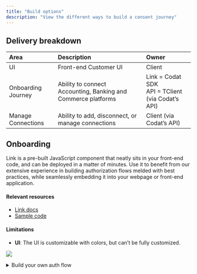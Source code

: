 ```yaml
---
title: "Build options"
description: "View the different ways to build a consent journey"
---
```


## Delivery breakdown

| Area | Description | Owner |
| :- | :- | :-|
| UI | Front-end Customer UI | Client |
| Onboarding Journey | Ability to connect Accounting, Banking and Commerce platforms |  Link = Codat SDK <br /> API = TClient (via Codat’s API)  |
| Manage Connections | Ability to add, disconnect, or manage connections | Client (via Codat’s API) |


## Onboarding

Link is a pre-built JavaScript component that neatly sits in your front-end code, and can be deployed in a matter of minutes. 
Use it to benefit from our extensive experience in building authorization flows melded with best practices, while seamlessly embedding it into your webpage or front-end application.

#### Relevant resources

* [Link docs](https://docs.codat.io/auth-flow/authorize-embedded-link)
* [Sample code](https://github.com/codatio/sdk-link/tree/main/examples)

#### Limitations
* **UI**: The UI is customizable with colors, but can’t be fully customized.

![](/img/auth-flow/embedded-link-selection.png)

<details>
<summary>Build your own auth flow</summary>

Codat Action ‘Company’ & ‘Connection’ end-points to allow Financial Service Providers to build & own the UI, while interacting with Codat to set up connections to individual integration partners.

| No. | Action | Description |
| :- | :- | :-|
| **Onboarding:** |
| 1  | User clicks on “Connect” button | Customer clicks on button within UI, to connect |
| 2  | Create a “Company” | /POST to “Company” API to create ‘Company’ (Link) |
| 3  | “Company” API Response | “Company” API responds with unique ‘CompanyID’ - to be stored |
| 4  | Create a “Connection” | /POST to “Connection” to create ‘Connection’ (Link) |
| 5  | “Connection” API Response | API responds with ‘linkURL’ |
| 6  | User Authenticates | Redirect user to ‘linkURL’, where customer authenticates |
| 7  | User Redirects back to UI |Customer auth journey is finished, and is redirected |
| **Ongoing Management:** |
| 8  | Customer wants to connect additional package at a later date | Customer clicks on button within UI, to connect - select additional package. /POST Connection with Company ID to create connection & provide redirect.  (Link) |
| 9  | Customer wants to disconnect an existing package | Customer clicks on “Disconnect” button within UI. /DELETE Connection (Link) |

[View our full auth Postman Collection](https://postman.codat.io/#bf371ef9-5d2c-4755-8f45-01c9a6fc467f)

</details>